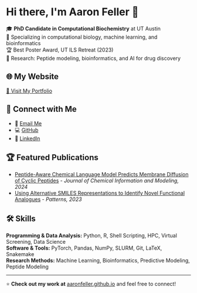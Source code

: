 # Hi there, I'm Aaron Feller 👋

🎓 **PhD Candidate in Computational Biochemistry** at UT Austin  
🧬 Specializing in computational biology, machine learning, and bioinformatics  
🏆 Best Poster Award, UT ILS Retreat (2023)  
🔬 Research: Peptide modeling, bioinformatics, and AI for drug discovery  

## 🌐 My Website
[🚀 Visit My Portfolio](https://aaronfeller.github.io/)  

## 🔗 Connect with Me
- 📧 [Email Me](mailto:aaronleefeller@gmail.com)  
- 💻 [GitHub](https://github.com/aaronfeller)  
- 🔬 [LinkedIn](https://linkedin.com/in/aaronleefeller)  

## 🏆 Featured Publications
- [Peptide-Aware Chemical Language Model Predicts Membrane Diffusion of Cyclic Peptides](https://doi.org/10.1021/acs.jcim.4c01441) - *Journal of Chemical Information and Modeling, 2024*  
- [Using Alternative SMILES Representations to Identify Novel Functional Analogues](https://doi.org/10.1016/j.patter.2023.100865) - *Patterns, 2023*  

## 🛠 Skills
**Programming & Data Analysis:** Python, R, Shell Scripting, HPC, Virtual Screening, Data Science  
**Software & Tools:** PyTorch, Pandas, NumPy, SLURM, Git, LaTeX, Snakemake  
**Research Methods:** Machine Learning, Bioinformatics, Predictive Modeling, Peptide Modeling  

---

⭐ **Check out my work at** [aaronfeller.github.io](https://aaronfeller.github.io/) and feel free to connect!
